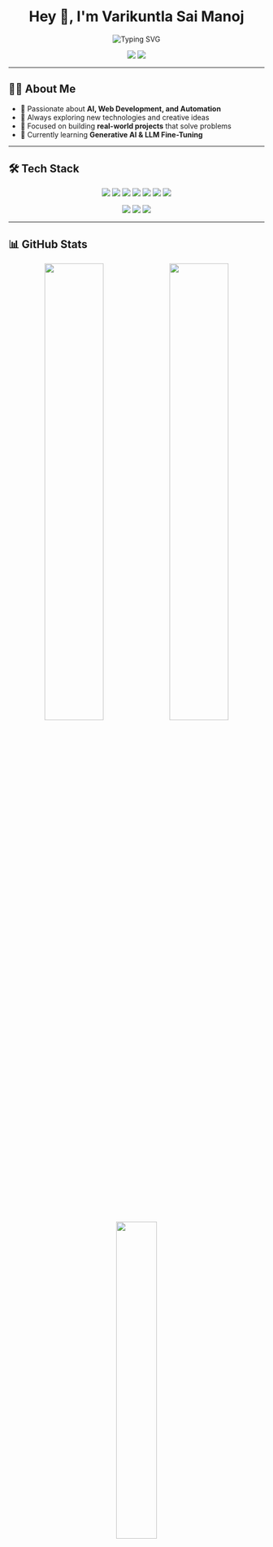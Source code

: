 <h1 align="center">Hey 👋, I'm Varikuntla Sai Manoj</h1>

<p align="center">
  <img src="https://readme-typing-svg.demolab.com?font=Fira+Code&size=24&pause=1000&color=00F58D&center=true&vCenter=true&width=435&lines=AI+Developer;Web+Developer;Tech+Explorer;Code.+Build.+Innovate." alt="Typing SVG" />
</p>

<p align="center">
  <img src="https://komarev.com/ghpvc/?username=VARIKUNTLASAIMANOJ&label=Visitors&color=0e75b6&style=for-the-badge" />
  <img src="https://img.shields.io/github/last-commit/VARIKUNTLASAIMANOJ/VARIKUNTLASAIMANOJ?label=Last%20Updated&color=green&style=for-the-badge" />
</p>

---

## 🧑‍💻 About Me

- 🚀 Passionate about **AI, Web Development, and Automation**
- 🧠 Always exploring new technologies and creative ideas
- 🎯 Focused on building **real-world projects** that solve problems
- 🌱 Currently learning **Generative AI & LLM Fine-Tuning**

---

## 🛠️ Tech Stack

<p align="center">
  <img src="https://img.shields.io/badge/Python-3670A0?style=for-the-badge&logo=python&logoColor=white"/>
  <img src="https://img.shields.io/badge/JavaScript-F7DF1E?style=for-the-badge&logo=javascript&logoColor=black"/>
  <img src="https://img.shields.io/badge/TypeScript-3178C6?style=for-the-badge&logo=typescript&logoColor=white"/>
  <img src="https://img.shields.io/badge/React-20232A?style=for-the-badge&logo=react&logoColor=61DAFB"/>
  <img src="https://img.shields.io/badge/Next.js-000000?style=for-the-badge&logo=next.js&logoColor=white"/>
  <img src="https://img.shields.io/badge/FastAPI-009688?style=for-the-badge&logo=fastapi&logoColor=white"/>
  <img src="https://img.shields.io/badge/TailwindCSS-06B6D4?style=for-the-badge&logo=tailwind-css&logoColor=white"/>
</p>

<p align="center">
  <img src="https://img.shields.io/badge/TensorFlow-FF6F00?style=for-the-badge&logo=tensorflow&logoColor=white"/>
  <img src="https://img.shields.io/badge/PyTorch-EE4C2C?style=for-the-badge&logo=pytorch&logoColor=white"/>
  <img src="https://img.shields.io/badge/OpenAI-412991?style=for-the-badge&logo=openai&logoColor=white"/>
</p>

---

## 📊 GitHub Stats

<p align="center">
  <img src="https://github-readme-stats.vercel.app/api?username=VARIKUNTLASAIMANOJ&show_icons=true&theme=tokyonight" width="48%"/>
  <img src="https://github-readme-streak-stats.herokuapp.com/?user=VARIKUNTLASAIMANOJ&theme=tokyonight" width="48%"/>
</p>

<p align="center">
  <img src="https://github-readme-stats.vercel.app/api/top-langs/?username=VARIKUNTLASAIMANOJ&layout=compact&theme=tokyonight" width="40%"/>
</p>

---

## ⚡ Contribution Graph

<p align="center">
  <img src="https://github-readme-activity-graph.vercel.app/graph?username=VARIKUNTLASAIMANOJ&theme=tokyo-night&bg_color=0d1117&hide_border=true"/>
</p>

---

## 🌌 GitHub Skyline (3D Contribution Animation)

<p align="center">
  <a href="https://skyline.github.com/VARIKUNTLASAIMANOJ/2024" target="_blank">
    <img src="https://img.shields.io/badge/View%20My%20Skyline-6e40c9?style=for-the-badge&logo=github&logoColor=white" />
  </a>
</p>

---

## 🌐 Connect With Me

<p align="center">
  <a href="https://www.linkedin.com/in/varikuntla-sai-manoj-082b782b8/"><img src="https://img.shields.io/badge/LinkedIn-0A66C2?style=for-the-badge&logo=linkedin&logoColor=white"/></a>
  <a href="mailto:varikuntlasaimanoj@gmail.com"><img src="https://img.shields.io/badge/Gmail-D14836?style=for-the-badge&logo=gmail&logoColor=white"/></a>
  <a href="https://github.com/VARIKUNTLASAIMANOJ"><img src="https://img.shields.io/badge/GitHub-121212?style=for-the-badge&logo=github&logoColor=white"/></a>
</p>

---

<p align="center">
  <b>“Keep Building. Keep Learning. Stay Curious.”</b>
</p>
